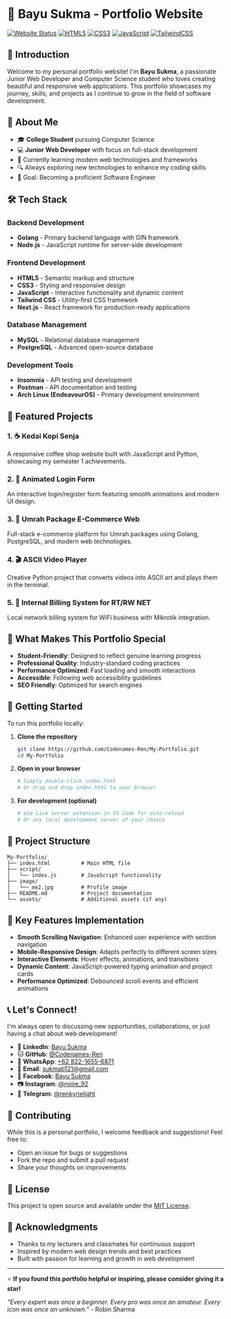 # 🌟 Bayu Sukma - Portfolio Website

[![Website Status](https://img.shields.io/badge/Website-Live-brightgreen)](https://your-portfolio-url.com)
[![HTML5](https://img.shields.io/badge/HTML5-E34F26?style=flat&logo=html5&logoColor=white)](https://developer.mozilla.org/en-US/docs/Web/HTML)
[![CSS3](https://img.shields.io/badge/CSS3-1572B6?style=flat&logo=css3&logoColor=white)](https://developer.mozilla.org/en-US/docs/Web/CSS)
[![JavaScript](https://img.shields.io/badge/JavaScript-323330?style=flat&logo=javascript&logoColor=F7DF1E)](https://developer.mozilla.org/en-US/docs/Web/JavaScript)
[![TailwindCSS](https://img.shields.io/badge/Tailwind_CSS-38B2AC?style=flat&logo=tailwind-css&logoColor=white)](https://tailwindcss.com/)

## 👋 Introduction

Welcome to my personal portfolio website! I'm **Bayu Sukma**, a passionate Junior Web Developer and Computer Science student who loves creating beautiful and responsive web applications. This portfolio showcases my journey, skills, and projects as I continue to grow in the field of software development.

## 🚀 About Me

- 🎓 **College Student** pursuing Computer Science
- 💻 **Junior Web Developer** with focus on full-stack development
- 🌱 Currently learning modern web technologies and frameworks
- 🔍 Always exploring new technologies to enhance my coding skills
- 🎯 Goal: Becoming a proficient Software Engineer

## 🛠️ Tech Stack

### Backend Development

- **Golang** - Primary backend language with GIN framework
- **Node.js** - JavaScript runtime for server-side development

### Frontend Development

- **HTML5** - Semantic markup and structure
- **CSS3** - Styling and responsive design
- **JavaScript** - Interactive functionality and dynamic content
- **Tailwind CSS** - Utility-first CSS framework
- **Next.js** - React framework for production-ready applications

### Database Management

- **MySQL** - Relational database management
- **PostgreSQL** - Advanced open-source database

### Development Tools

- **Insomnia** - API testing and development
- **Postman** - API documentation and testing
- **Arch Linux (EndeavourOS)** - Primary development environment

## 💼 Featured Projects

### 1. ☕ Kedai Kopi Senja

A responsive coffee shop website built with JavaScript and Python, showcasing my semester 1 achievements.

### 2. 🔐 Animated Login Form

An interactive login/register form featuring smooth animations and modern UI design.

### 3. 🕋 Umrah Package E-Commerce Web

Full-stack e-commerce platform for Umrah packages using Golang, PostgreSQL, and modern web technologies.

### 4. 🎬 ASCII Video Player

Creative Python project that converts videos into ASCII art and plays them in the terminal.

### 5. 📡 Internal Billing System for RT/RW NET

Local network billing system for WiFi business with Mikrotik integration.

## 🎯 What Makes This Portfolio Special

- **Student-Friendly**: Designed to reflect genuine learning progress
- **Professional Quality**: Industry-standard coding practices
- **Performance Optimized**: Fast loading and smooth interactions
- **Accessible**: Following web accessibility guidelines
- **SEO Friendly**: Optimized for search engines

## 🚀 Getting Started

To run this portfolio locally:

1. **Clone the repository**

   ```bash
   git clone https://github.com/Codenames-Ren/My-Portfolio.git
   cd My-Portfolio
   ```

2. **Open in your browser**

   ```bash
   # Simply double-click index.html
   # Or drag and drop index.html to your browser
   ```

3. **For development (optional)**
   ```bash
   # Use Live Server extension in VS Code for auto-reload
   # Or any local development server of your choice
   ```

## 📁 Project Structure

```
My-Portfolio/
├── index.html          # Main HTML file
├── script/
│   └── index.js        # JavaScript functionality
├── image/
│   └── me2.jpg         # Profile image
├── README.md           # Project documentation
└── assets/             # Additional assets (if any)
```

## 🌟 Key Features Implementation

- **Smooth Scrolling Navigation**: Enhanced user experience with section navigation
- **Mobile-Responsive Design**: Adapts perfectly to different screen sizes
- **Interactive Elements**: Hover effects, animations, and transitions
- **Dynamic Content**: JavaScript-powered typing animation and project cards
- **Performance Optimized**: Debounced scroll events and efficient animations

## 📞 Let's Connect!

I'm always open to discussing new opportunities, collaborations, or just having a chat about web development!

- 💼 **LinkedIn**: [Bayu Sukma](https://www.linkedin.com/in/bayu-sukma-140004245)
- 🐱 **GitHub**: [@Codenames-Ren](https://github.com/Codenames-Ren)
- 📱 **WhatsApp**: [+62 822-1655-6871](https://wa.me/+6282216556871)
- 📧 **Email**: [sukmab121@gmail.com](mailto:sukmab121@gmail.com)
- 📘 **Facebook**: [Bayu Sukma](https://www.facebook.com/Lawliet.1.12/)
- 📷 **Instagram**: [@noire_92](https://www.instagram.com/noire_92/)
- 💬 **Telegram**: [@renkyrielight](https://t.me/renkyrielight)

## 🤝 Contributing

While this is a personal portfolio, I welcome feedback and suggestions! Feel free to:

- Open an issue for bugs or suggestions
- Fork the repo and submit a pull request
- Share your thoughts on improvements

## 📝 License

This project is open source and available under the [MIT License](LICENSE).

## 🙏 Acknowledgments

- Thanks to my lecturers and classmates for continuous support
- Inspired by modern web design trends and best practices
- Built with passion for learning and growth in web development

---

⭐ **If you found this portfolio helpful or inspiring, please consider giving it a star!**

_"Every expert was once a beginner. Every pro was once an amateur. Every icon was once an unknown."_ - Robin Sharma
